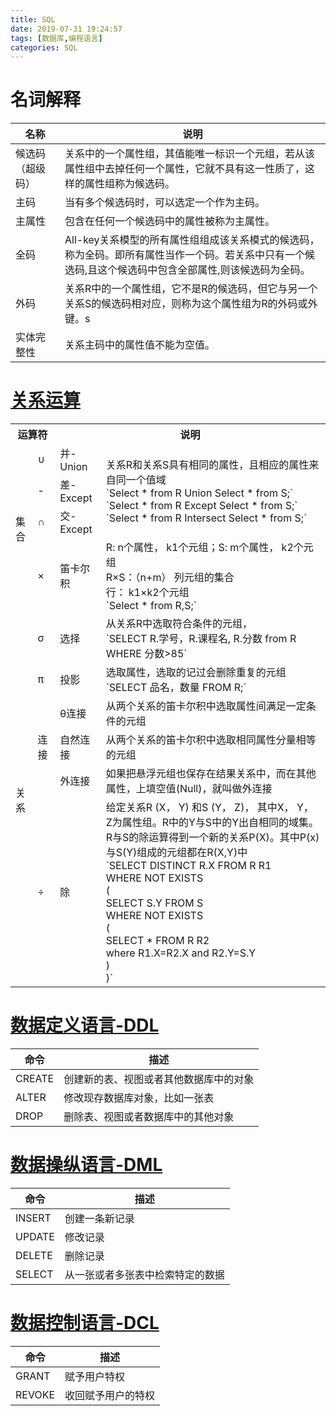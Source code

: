 ```yaml
---
title: SQL
date: 2019-07-31 19:24:57
tags: [数据库,编程语言]
categories: SQL
---
```


# 名词解释

| 名称             | 说明                                                         |
| ---------------- | ------------------------------------------------------------ |
| 候选码（超级码） | 关系中的一个属性组，其值能唯一标识一个元组，若从该属性组中去掉任何一个属性，它就不具有这一性质了，这样的属性组称为候选码。 |
| 主码             | 当有多个候选码时，可以选定一个作为主码。                     |
| 主属性           | 包含在任何一个候选码中的属性被称为主属性。                   |
| 全码             | All-key关系模型的所有属性组组成该关系模式的候选码，称为全码。即所有属性当作一个码。若关系中只有一个候选码,且这个候选码中包含全部属性,则该候选码为全码。 |
| 外码             | 关系R中的一个属性组，它不是R的候选码，但它与另一个关系S的候选码相对应，则称为这个属性组为R的外码或外键。s |
| 实体完整性       | 关系主码中的属性值不能为空值。                               |

<!--more-->

# [关系运算](.\关系运算-SQL.md) 

<table>
  <tr>
    <th colspan="2">运算符</th>
    <th colspan="2">说明</th>
  </tr>
  <tr>
    <td rowspan="4">集合</td>
    <td>∪</td>
    <td>并-Union</td>
    <td rowspan="3">关系R和关系S具有相同的属性，且相应的属性来自同一个值域<br>`Select * from R Union Select * from S;`<br>`Select * from R Except Select * from S;`<br>`Select * from R Intersect Select * from S;`<br></td>
  </tr>
  <tr>
    <td>-</td>
    <td>差-Except</td>
  </tr>
  <tr>
    <td>∩</td>
    <td>交-Except</td>
  </tr>
  <tr>
    <td>×</td>
    <td>笛卡尔积</td>
    <td>R: n个属性， k1个元组；S: m个属性， k2个元组<br>R×S：（n+m） 列元组的集合<br>行： k1×k2个元组<br>`Select * from R,S;`<br></td>
  </tr>
  <tr>
    <td rowspan="6">关系</td>
    <td>σ</td>
    <td>选择</td>
    <td>从关系R中选取符合条件的元组，<br>`SELECT R.学号，R.课程名, R.分数 from R WHERE 分数&gt;85`</td>
  </tr>
  <tr>
    <td>π </td>
    <td>投影</td>
    <td>选取属性，选取的记过会删除重复的元组<br>`SELECT 品名，数量 FROM R;`</td>
  </tr>
  <tr>
    <td rowspan="3">连接</td>
    <td>θ连接</td>
    <td>从两个关系的笛卡尔积中选取属性间满足一定条件的元组</td>
  </tr>
  <tr>
    <td>自然连接</td>
    <td>从两个关系的笛卡尔积中选取相同属性分量相等的元组</td>
  </tr>
  <tr>
    <td>外连接</td>
    <td>如果把悬浮元组也保存在结果关系中，而在其他属性，上填空值(Null)，就叫做外连接</td>
  </tr>
  <tr>
    <td>÷ </td>
    <td>除</td>
    <td>给定关系R (X， Y) 和S (Y， Z)， 其中X， Y， Z为属性组。R中的Y与S中的Y出自相同的域集。R与S的除运算得到一个新的关系P(X)。其中P(x)与S(Y)组成的元组都在R(X,Y)中<br>`SELECT DISTINCT R.X FROM R  R1<br>WHERE NOT EXISTS <br>(	<br>    SELECT S.Y FROM S <br>    WHERE NOT EXISTS <br>    (<br>        SELECT * FROM R R2 <br>        where R1.X=R2.X and R2.Y=S.Y<br>    )<br>)`</td>
  </tr>
</table>

# [数据定义语言-DDL](DDL-SQL.md)

| 命令   | 描述                                   |
| ------ | -------------------------------------- |
| CREATE | 创建新的表、视图或者其他数据库中的对象 |
| ALTER  | 修改现存数据库对象，比如一张表         |
| DROP   | 删除表、视图或者数据库中的其他对象     |



# [数据操纵语言-DML](./DML-SQL.md)

| 命令   | 描述                             |
| ------ | -------------------------------- |
| INSERT | 创建一条新记录                   |
| UPDATE | 修改记录                         |
| DELETE | 删除记录                         |
| SELECT | 从一张或者多张表中检索特定的数据 |



# [数据控制语言-DCL](./DCL-SQL.md)

| 命令   | 描述               |
| ------ | ------------------ |
| GRANT  | 赋予用户特权       |
| REVOKE | 收回赋予用户的特权 |

